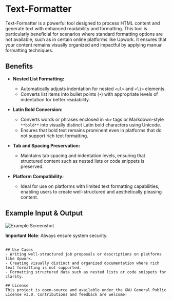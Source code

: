 # Text-Formatter

Text-Formatter is a powerful tool designed to process HTML content and generate text with enhanced readability and formatting. This tool is particularly beneficial for scenarios where standard formatting options are not available, such as in certain online platforms like Upwork. It ensures that your content remains visually organized and impactful by applying manual formatting techniques.

## Benefits

- **Nested List Formatting:**
  - Automatically adjusts indentation for nested `<ul>` and `<li>` elements.
  - Converts list items into bullet points (`•`) with appropriate levels of indentation for better readability.
  
- **Latin Bold Conversion:**
  - Converts words or phrases enclosed in `<b>` tags or Markdown-style `**bold**` into visually distinct Latin bold characters using Unicode.
  - Ensures that bold text remains prominent even in platforms that do not support rich text formatting.

- **Tab and Spacing Preservation:**
  - Maintains tab spacing and indentation levels, ensuring that structured content such as nested lists or code snippets is preserved.

- **Platform Compatibility:**
  - Ideal for use on platforms with limited text formatting capabilities, enabling users to create well-structured and aesthetically pleasing content.

## Example Input & Output
![Example Screenshot](assets/formatter-example)

𝐈𝐦𝐩𝐨𝐫𝐭𝐚𝐧𝐭 𝐍𝐨𝐭𝐞: Always ensure system security.
```

## Use Cases
- Writing well-structured job proposals or descriptions on platforms like Upwork.
- Creating visually distinct and organized documentation where rich text formatting is not supported.
- Formatting structured data such as nested lists or code snippets for clarity.

## License
This project is open-source and available under the GNU General Public License v3.0. Contributions and feedback are welcome!

